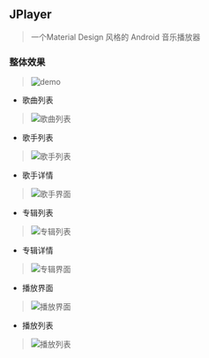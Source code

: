 ## JPlayer 
>一个Material Design 风格的 Android 音乐播放器

### 整体效果
>![demo](http://7xlo4n.com1.z0.glb.clouddn.com/demo_JPlayer.gif)

- 歌曲列表
>![歌曲列表](http://7xlo4n.com1.z0.glb.clouddn.com/%E6%AD%8C%E6%9B%B2%E5%88%97%E8%A1%A8.jpg)

- 歌手列表
>![歌手列表](http://7xlo4n.com1.z0.glb.clouddn.com/%E6%AD%8C%E6%89%8B%E5%88%97%E8%A1%A82.jpg)

- 歌手详情
>![歌手界面](http://7xlo4n.com1.z0.glb.clouddn.com/%E6%AD%8C%E6%89%8B%E7%95%8C%E9%9D%A2.jpg)

- 专辑列表
>![专辑列表](http://7xlo4n.com1.z0.glb.clouddn.com/%E4%B8%93%E8%BE%91%E5%88%97%E8%A1%A82.jpg)

- 专辑详情
>![专辑界面](http://7xlo4n.com1.z0.glb.clouddn.com/%E4%B8%93%E8%BE%91%E7%95%8C%E9%9D%A2.jpg)

- 播放界面
>![播放界面](http://7xlo4n.com1.z0.glb.clouddn.com/%E6%92%AD%E6%94%BE%E7%95%8C%E9%9D%A2.jpg)

- 播放列表
>![播放列表](http://7xlo4n.com1.z0.glb.clouddn.com/%E6%92%AD%E6%94%BE%E5%88%97%E8%A1%A8.jpg)




